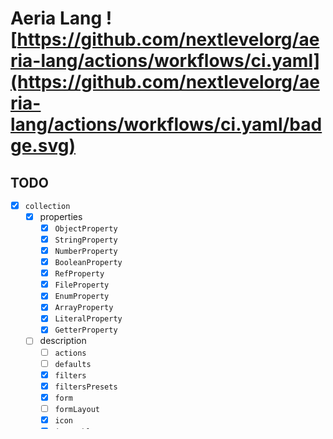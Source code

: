 # Aeria Lang ![https://github.com/nextlevelorg/aeria-lang/actions/workflows/ci.yaml](https://github.com/nextlevelorg/aeria-lang/actions/workflows/ci.yaml/badge.svg)

## TODO

- [X] `collection`
  - [X] properties
    - [X] `ObjectProperty`
    - [X] `StringProperty`
    - [X] `NumberProperty`
    - [X] `BooleanProperty`
    - [X] `RefProperty`
    - [X] `FileProperty`
    - [X] `EnumProperty`
    - [X] `ArrayProperty`
    - [X] `LiteralProperty`
    - [X] `GetterProperty`
  - [ ] description
    - [ ] `actions`
    - [ ] `defaults`
    - [x] `filters`
    - [x] `filtersPresets`
    - [x] `form`
    - [ ] `formLayout`
    - [x] `icon`
    - [x] `immutable`
    - [x] `indexes`
    - [ ] `individualActions`
    - [x] `owned`
    - [X] `table`
    - [x] `tableMeta`
    - [ ] `tableLayout`
    - [x] `timestamps`
    - [X] `required`
    - [x] `writable`
    - [x] `search`
    - [x] `layout`
    - [ ] `preferred`
    - [x] `presets`
    - [x] `temporary`
  - [x] functions
  - [x] security

- [ ] `contract`
  - [ ] `payload`
  - [ ] `query`
  - [ ] `response`
  - [ ] `roles`

- [ ] code generation
  - [x] `node_modules/.aeria-lang/index.js`
  - [x] `node_modules/.aeria-lang/index.d.ts`
  - [x] `node_modules/.aeria-lang/package.json`

- [ ] cli
  - [ ] get configuration from `package.json`
  - [x] read entrypoint file and output code

- [ ] test suite
  - [ ] test configuration
  - [ ] test proper code generation



